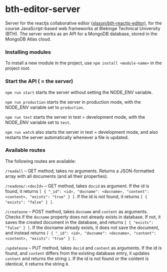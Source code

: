 # bth-editor-server
Server for the reactjs collaborative editor ([xlsson/bth-reactjs-editor](https://github.com/xlsson/bth-reactjs-editor)), for the course JavaScript-based web frameworks at Blekinge Technical University (BTH). The server works as an API for a MongoDB database, stored
in the MongoDB Atlas cloud.

### Installing modules
To install a new module in the project, use `npm install <module-name>` in the
project root.

### Start the API ( = the server)
`npm run start` starts the server without setting the NODE_ENV variable.

`npm run production` starts the server in production mode, with the NODE_ENV
variable set to `production`.

`npm run test` starts the server in test = development mode,  with the NODE_ENV
variable set to `test`.

`npm run watch` also starts the server in test = development mode, and also
restarts the server automatically whenever a file is updated.

### Available routes
The following routes are available:

`/readall` – GET method, takes no arguments.
Returns a JSON-formatted array with all documents (and all their properties).

`/readone/:<docId>` – GET method, takes `docid` as argument.
If the id is found, it returns
`[ { "_id": <id>, "docname": <docname>, "content": <content>, "exists": "true" } ]`.
If the id is not found, it returns `[ { "exists": "false" } ]`.

`/createone` – POST method, takes `docname` and `content` as arguments.
Checks if the `docname` property does not already exists in database. If not, it saves the
created document in the database, and returns `[ { "exists": "false" } ]`.
If the docname already exists, it does not save the document, and instead returns
`[ { "_id": <id>, "docname": <docname>, "content": <content>, "exists": "true" } ]`.

`/updateone` – PUT method, takes `docid` and `content` as arguments.
If the id is found, and `content` differs from the existing database entry, it
updates `content` and returns the string `1`. If the id is not found or the
content is identical, it returns the string `0`.
